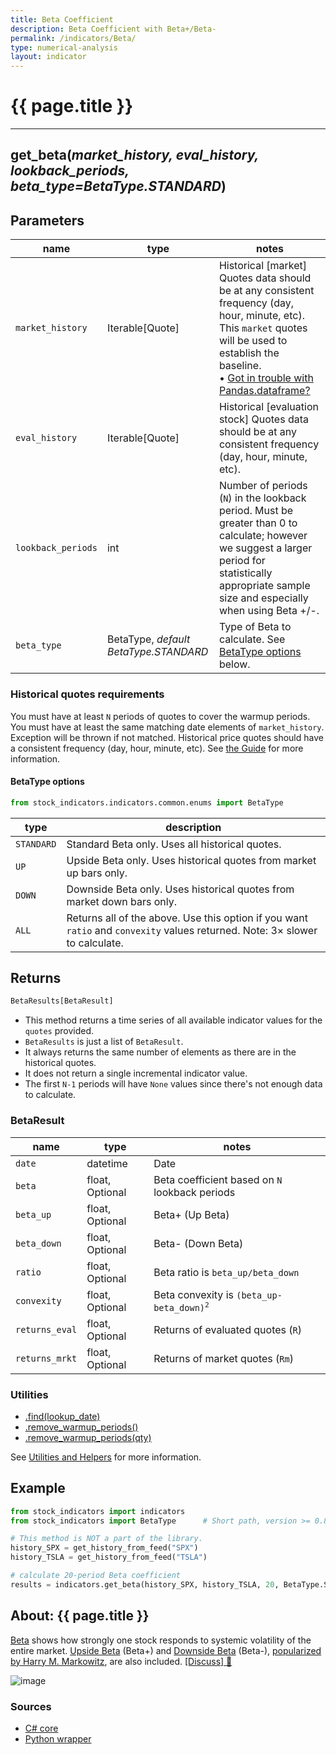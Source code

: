 ```yaml
---
title: Beta Coefficient
description: Beta Coefficient with Beta+/Beta-
permalink: /indicators/Beta/
type: numerical-analysis
layout: indicator
---
```


# {{ page.title }}
<hr>

## **get_beta**(*market_history, eval_history, lookback_periods, beta_type=BetaType.STANDARD*)

## Parameters

| name | type | notes
| -- |-- |--
| `market_history` | Iterable[Quote] | Historical [market] Quotes data should be at any consistent frequency (day, hour, minute, etc).  This `market` quotes will be used to establish the baseline. <br><span class='qna-dataframe'> • [Got in trouble with Pandas.dataframe?]({{site.baseurl}}/guide/#using-pandasdataframe) </span>
| `eval_history` | Iterable[Quote] | Historical [evaluation stock] Quotes data should be at any consistent frequency (day, hour, minute, etc).
| `lookback_periods` | int | Number of periods (`N`) in the lookback period.  Must be greater than 0 to calculate; however we suggest a larger period for statistically appropriate sample size and especially when using Beta +/-.
| `beta_type` | BetaType, *default BetaType.STANDARD* | Type of Beta to calculate.  See [BetaType options](#betatype-options) below.

### Historical quotes requirements
You must have at least `N` periods of quotes to cover the warmup periods.  You must have at least the same matching date elements of `market_history`.  Exception will be thrown if not matched.  Historical price quotes should have a consistent frequency (day, hour, minute, etc).  See [the Guide]({{site.baseurl}}/guide/#historical-quotes) for more information.

#### BetaType options

```python
from stock_indicators.indicators.common.enums import BetaType
```

| type | description
|-- |--
| `STANDARD` | Standard Beta only.  Uses all historical quotes.
| `UP` | Upside Beta only.  Uses historical quotes from market up bars only.
| `DOWN` | Downside Beta only.  Uses historical quotes from market down bars only.
| `ALL` | Returns all of the above.  Use this option if you want `ratio` and `convexity` values returned.  Note: 3× slower to calculate.

## Returns

```python
BetaResults[BetaResult]
```

- This method returns a time series of all available indicator values for the `quotes` provided.
- `BetaResults` is just a list of `BetaResult`.
- It always returns the same number of elements as there are in the historical quotes.
- It does not return a single incremental indicator value.
- The first `N-1` periods will have `None` values since there's not enough data to calculate.

### BetaResult

| name | type | notes
| -- |-- |--
| `date` | datetime | Date
| `beta` | float, Optional | Beta coefficient based on `N` lookback periods
| `beta_up` | float, Optional | Beta+ (Up Beta)
| `beta_down` | float, Optional | Beta- (Down Beta)
| `ratio` | float, Optional | Beta ratio is `beta_up/beta_down`
| `convexity` | float, Optional | Beta convexity is <code>(beta_up-beta_down)<sup>2</sup></code>
| `returns_eval` | float, Optional | Returns of evaluated quotes (`R`)
| `returns_mrkt` | float, Optional | Returns of market quotes (`Rm`)

### Utilities

- [.find(lookup_date)]({{site.baseurl}}/utilities#find-indicator-result-by-date)
- [.remove_warmup_periods()]({{site.baseurl}}/utilities#remove-warmup-periods)
- [.remove_warmup_periods(qty)]({{site.baseurl}}/utilities#remove-warmup-periods)

See [Utilities and Helpers]({{site.baseurl}}/utilities#utilities-for-indicator-results) for more information.

## Example

```python
from stock_indicators import indicators
from stock_indicators import BetaType      # Short path, version >= 0.8.1

# This method is NOT a part of the library.
history_SPX = get_history_from_feed("SPX")
history_TSLA = get_history_from_feed("TSLA")

# calculate 20-period Beta coefficient
results = indicators.get_beta(history_SPX, history_TSLA, 20, BetaType.STANDARD)
```

## About: {{ page.title }}

[Beta](https://en.wikipedia.org/wiki/Beta_(finance)) shows how strongly one stock responds to systemic volatility of the entire market.  [Upside Beta](https://en.wikipedia.org/wiki/Upside_beta) (Beta+) and [Downside Beta](https://en.wikipedia.org/wiki/Downside_beta) (Beta-), [popularized by Harry M. Markowitz](https://www.jstor.org/stable/j.ctt1bh4c8h), are also included.
[[Discuss] :speech_balloon:]({{site.github.base_repository_url}}/discussions/268 "Community discussion about this indicator")

![image]({{site.charturl}}/Beta.png)

### Sources

- [C# core]({{site.base_sourceurl}}/a-d/Beta/Beta.cs)
- [Python wrapper]({{site.sourceurl}}/beta.py)
